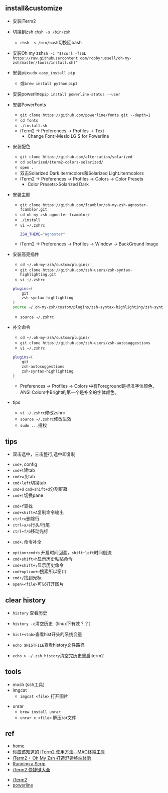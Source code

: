 

## install&customize

+ 安装iTerm2
+ 切换到zsh `chsh -s /bin/zsh`
    - `chsh -s /bin/bash`切换回bash
+ 安装Oh my zsh`sh -c "$(curl -fsSL https://raw.githubusercontent.com/robbyrussell/oh-my-zsh/master/tools/install.sh)"`
+ 安装pip`sudo easy_install pip`
    - 或`brew install python`  `pip3`
+ 安装powerline`pip install powerline-status --user`
+ 安装PowerFonts
    - `git clone https://github.com/powerline/fonts.git --depth=1`
    - `cd fonts`
    - `./install.sh`
    - iTerm2 -> Preferences -> Profiles -> Text
        + Change Font>Meslo LG S for Powerline
+ 安装配色
    - `git clone https://github.com/altercation/solarized`
    - `cd solarized/iterm2-colors-solarized/`
    - `open .`
    - 双击Solarized Dark.itermcolors和Solarized Light.itermcolors
    - iTerm2 -> Preferences -> Profiles -> Colors -> Color Presets
        + Color Presets>Solarized Dark
+ 安装主题
    - `git clone https://github.com/fcamblor/oh-my-zsh-agnoster-fcamblor.git`
    - `cd oh-my-zsh-agnoster-fcamblor/`
    - `./install`
    + `vi ~/.zshrc`
        ```sh
        ZSH_THEME="agnoster"
        ```
    - iTerm2 -> Preferences -> Profiles -> Window -> BackGround Image
+ 安装高亮插件
    - `cd ~/.oh-my-zsh/custom/plugins/`
    - `git clone https://github.com/zsh-users/zsh-syntax-highlighting.git`
    - `vi ~/.zshrc`
    ```sh
    plugins=(
        git
        zsh-syntax-highlighting
    )
    source ~/.oh-my-zsh/custom/plugins/zsh-syntax-highlighting/zsh-syntax-highlighting.zsh
    ```
    - `source ~/.zshrc`
+ 补全命令
    - `cd ~/.oh-my-zsh/custom/plugins/`
    - `git clone https://github.com/zsh-users/zsh-autosuggestions`
    - `vi ~/.zshrc`
    ```sh
    plugins=(
        git
        zsh-autosuggestions
        zsh-syntax-highlighting
    )
    ```
    - Preferences -> Profiles -> Colors 中有Foreground是标准字体颜色，ANSI Colors中Bright的第一个是补全的字体颜色。

+ tips
    - `vi ~/.zshrc`修改zshrc
    - `source ~/.zshrc`修改生效
    - `sudo ...`授权
## tips
+ 双击选中，三击整行,选中即复制
<!-- 标签 -->
+ `cmd+,`config
+ `cmd+t`建tab
+ `cmd+w`关tab
+ `cmd+left`切换tab
+ `cmd+d` `cmd+shift+d`分割屏幕
+ `cmd+[`切换pane
<!-- 文本 -->
+ `cmd+f`查找
+ `cmd+shift+A`复制命令输出
+ `ctrl+u`删除行
+ `ctrl+a/e`行头/行尾
+ `ctrl+f/b`移动光标
<!-- 命令 -->
+ `cmd+;`命令补全
<!-- not frequent -->
+ `option+cmd+b` 开启时间回溯，`shift+left`时间倒流
+ `cmd+shift+h`显示历史粘贴命令
+ `cmd+shift+;`显示历史命令
+ `cmd+option+e`搜索所以窗口
+ `cmd+/`找到光标
+ `open+<file>`可以打开图片


## clear history
+ `history` 查看历史
+ `history -c`清空历史（linux下有效？？）

+ `hist+<tab>`查看hist开头的系统变量
+ `echo $HISTFILE`查看history文件路径
+ `echo > ~/.zsh_history`清空完历史重启iterm2

## tools
+ mosh (ssh工具)
+ imgcat
    - `imgcat <file>` 打开图片
- unrar
    + `brew install unrar`
    + `unrar x <file>` 解压rar文件

## ref
+ [home](https://iterm2.com/documentation.html)
+ [你应该知道的 iTerm2 使用方法--MAC终端工具](http://wulfric.me/2015/08/iterm2/)
+ [iTerm2 + Oh My Zsh 打造舒适终端体验](https://zhuanlan.zhihu.com/p/37195261)
+ [Running a Scrip](https://www.iterm2.com/python-api/tutorial/running.html#running-a-script)
+ [iTerm2 快捷键大全](https://cnbin.github.io/blog/2015/06/20/iterm2-kuai-jie-jian-da-quan/)
<!-- install -->
+ [iTerm2](https://www.iterm2.com/)
+ [powerline](https://powerline.readthedocs.io/en/latest/installation.html)